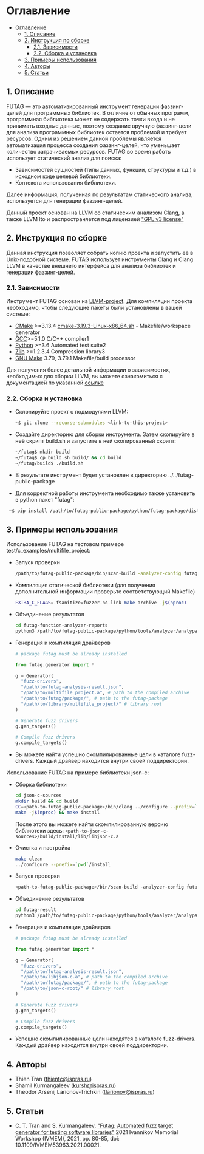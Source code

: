 # Оглавление

- [Оглавление](#оглавление)
  - [1. Описание](#1-описание)
  - [2. Инструкция по сборке](#2-инструкция-по-сборке)
    - [2.1. Зависимости](#21-зависимости)
    - [2.2. Сборка и установка](#22-сборка-и-установка)
  - [3. Примеры использования](#3-примеры-использования)
  - [4. Авторы](#4-авторы)
  - [5. Статьи](#5-статьи)

## 1. Описание

FUTAG — это автоматизированный инструмент генерации фаззинг-целей для программных библиотек.
В отличие от обычных программ, программная библиотека может не содержать точки входа и не принимать входные данные, поэтому создание вручную фаззинг-цели для анализа программных библиотек остается проблемой и требует ресурсов. Одним из решением данной проблемы является автоматизация процесса создания фаззинг-целей, что уменьшает количество затрачиваемых ресурсов.
FUTAG во время работы использует статический анализ для поиска:

- Зависимостей сущностей (типы данных, функции, структуры и т.д.) в исходном коде целевой библиотеки.
- Контекста использования библиотеки.

Далее информация, полученная по результатам статического анализа, используется для генерации фаззинг-целей.

Данный проект основан на LLVM со статическим анализом Clang, а также LLVM lto и распространяется под лицензией ["GPL v3 license"](https://llvm.org/docs/DeveloperPolicy.html#new-llvm-project-license-framework)

## 2. Инструкция по сборке

Данная инструкция позволяет собрать копию проекта и запустить её в Unix-подобной системе. FUTAG использует инструменты Clang и Clang LLVM в качестве внешнего интерфейса для анализа библиотек и генерации фаззинг-целей.

### 2.1. Зависимости

Инструмент FUTAG основан на [LLVM-project](https://llvm.org/). Для компиляции проекта необходимо, чтобы следующие пакеты были установлены в вашей системе:

- [CMake](https://cmake.org/) >=3.13.4 [cmake-3.19.3-Linux-x86_64.sh](https://github.com/Kitware/CMake/releases/download/v3.19.3/cmake-3.19.3-Linux-x86_64.sh) - Makefile/workspace generator
- [GCC](https://gcc.gnu.org/)>=5.1.0 C/C++ compiler1
- [Python](https://www.python.org/) >=3.6 Automated test suite2
- [Zlib](http://zlib.net/) >=1.2.3.4 Compression library3
- [GNU Make](http://savannah.gnu.org/projects/make) 3.79, 3.79.1 Makefile/build processor

Для получения более детальной информации о зависимостях, необходимых для сборки LLVM, вы можете ознакомиться с документацией по указанной [ссылке](https://llvm.org/docs/GettingStarted.html#requirements)

### 2.2. Сборка и установка

- Склонируйте проект с подмодулями LLVM:

  ```bash
  ~$ git clone --recurse-submodules <link-to-this-project>
  ```

- Создайте директорию для сборки инструмента. Затем скопируйте в неё скрипт build.sh и запустите в ней скопированный скрипт:

  ```bash
  ~/futag$ mkdir build
  ~/futag$ cp build.sh build/ && cd build
  ~/futag/build$ ./build.sh
  ```

- В результате инструмент будет установлен в директорию ../../futag-public-package

- Для корректной работы инструмента необходимо также установить в python пакет "futag":

 ```bash
  ~$ pip install /path/to/futag-public-package/python/futag-package/dist/futag-0.1.tar.gz
  ```

## 3. Примеры использования

Использование FUTAG на тестовом примере test/c_examples/multifile_project:

- Запуск проверки

  ```bash
  /path/to/futag-public-package/bin/scan-build -analyzer-config futag.FutagFunctionAnalyzer:report_dir=`pwd`/futag-function-analyzer-reports -enable-checker futag make -j$(nproc)
  ```

- Компиляция статической библиотеки (для получения дополнительной информации проверьте соответствующий Makefile)

  ```bash
  EXTRA_C_FLAGS=-fsanitize=fuzzer-no-link make archive -j$(nproc)
  ```

- Объединение результатов

  ```bash
  cd futag-function-analyzer-reports
  python3 /path/to/futag-public-package/python/tools/analyzer/analypar.py .
  ```

- Генерация и компиляция драйверов

  ```python
  # package futag must be already installed

  from futag.generator import *

  g = Generator(
    "fuzz-drivers", 
    "/path/to/futag-analysis-result.json", 
    "/path/to/multifile_project.a", # path to the compiled archive
    "/path/to/futag/package/", # path to the futag-package
    "/path/to/library/multifile_project/" # library root
  )

  # Generate fuzz drivers
  g.gen_targets()

  # Compile fuzz drivers
  g.compile_targets()
  ```

- Вы можете найти успешно скомпилированные цели в каталоге fuzz-drivers. Каждый драйвер находится внутри своей поддиректории.


Использование FUTAG на примере библиотеки json-c:

- Сборка библиотеки

  ```bash
  cd json-c-sources
  mkdir build && cd build
  CC=<path-to-futag-public-package>/bin/clang ../configure --prefix=`pwd`/install CFLAGS="-fsanitize=fuzzer-no-link -Wno-error=implicit-const-int-float-conversion"
  make -j$(nproc) && make install
  ```

  После этого вы можете найти скомпилированную версию библиотеки здесь: `<path-to-json-c-sources>/build/install/lib/libjson-c.a`

- Очистка и настройка

  ```bash
  make clean
  ../configure --prefix=`pwd`/install
  ```

- Запуск проверки

  ```bash
  <path-to-futag-public-package>/bin/scan-build -analyzer-config futag.FutagFunctionAnalyzer:report_dir=`pwd`/futag-result -enable-checker futag  make -j$(nproc)
  ```

- Объединение результатов

  ```bash
  cd futag-result
  python3 /path/to/futag-public-package/python/tools/analyzer/analypar.py .
  ```

- Генерация и компиляция драйверов

  ```python
  # package futag must be already installed

  from futag.generator import *

  g = Generator(
    "fuzz-drivers", 
    "/path/to/futag-analysis-result.json", 
    "/path/to/libjson-c.a", # path to the compiled archive
    "/path/to/futag/package/", # path to the futag-package
    "/path/to/json-c-root/" # library root
  )

  # Generate fuzz drivers
  g.gen_targets()

  # Compile fuzz drivers
  g.compile_targets()
  ```
- Успешно скомпилированные цели находятся в каталоге fuzz-drivers. Каждый драйвер находится внутри своей поддиректории.

## 4. Авторы

- Thien Tran (thientc@ispras.ru)
- Shamil Kurmangaleev (kursh@ispras.ru)
- Theodor Arsenij Larionov-Trichkin (tlarionov@ispras.ru)

## 5. Статьи

- C. T. Tran and S. Kurmangaleev, ["Futag: Automated fuzz target generator for testing software libraries"](https://ieeexplore.ieee.org/document/9693749) 2021 Ivannikov Memorial Workshop (IVMEM), 2021, pp. 80-85, doi: 10.1109/IVMEM53963.2021.00021.
